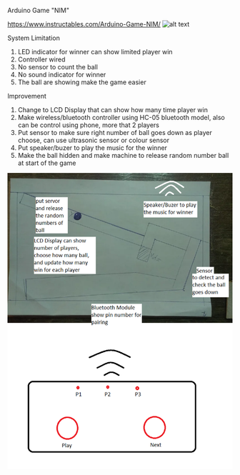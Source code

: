 Arduino Game "NIM"

https://www.instructables.com/Arduino-Game-NIM/
![alt text](https://content.instructables.com/ORIG/FWV/K4L3/IYV9BIO7/FWVK4L3IYV9BIO7.jpg?auto=webp&frame=1&width=800&height=1024&fit=bounds&md=2bd7b0194e8af3741e063436071a2462?raw=true)

System Limitation
1. LED indicator for winner can show limited player win
2. Controller wired
3. No sensor to count the ball
4. No sound indicator for winner
5. The ball are showing make the game easier

Improvement
1. Change to LCD Display that can show how many time player win
2. Make wireless/bluetooth controller using HC-05 bluetooth model, also can be control using phone, more that 2 players
3. Put sensor to make sure right number of ball goes down as player choose, can use ultrasonic sensor or colour sensor
4. Put speaker/buzer to play the music for the winner
5. Make the ball hidden and make machine to release random number ball at start of the game

![alt text](https://github.com/khairulfaisal97/MCTE4342-Embedded-System-Design/blob/main/Assignment/Arduino%20NIM%20Game%20Sketch.png?raw=true)
